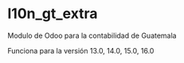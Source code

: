 # l10n_gt_extra
Modulo de Odoo para la contabilidad de Guatemala

Funciona para la versión 13.0, 14.0, 15.0, 16.0

